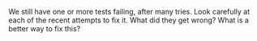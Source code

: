 We still have one or more tests failing, after many tries. Look carefully at each of the recent attempts to fix it. What did they get wrong? What is a better way to fix this?